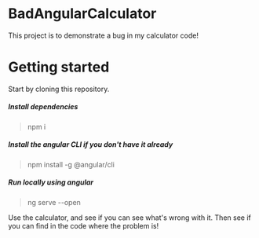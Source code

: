 # BadAngularCalculator

This project is to demonstrate a bug in my calculator code!

# Getting started

Start by cloning this repository.

##### Install dependencies
> npm i

##### Install the angular CLI if you don't have it already
> npm install -g @angular/cli

##### Run locally using angular

> ng serve --open

Use the calculator, and see if you can see what's wrong with it.
Then see if you can find in the code where the problem is!